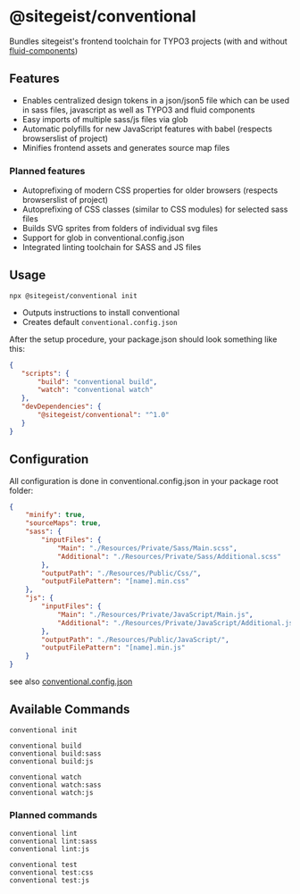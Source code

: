 # @sitegeist/conventional

Bundles sitegeist's frontend toolchain for TYPO3 projects (with and without [fluid-components](https://github.com/sitegeist/fluid-components))

## Features

* Enables centralized design tokens in a json/json5 file which can be used in sass files,
 javascript as well as TYPO3 and fluid components
* Easy imports of multiple sass/js files via glob
* Automatic polyfills for new JavaScript features with babel (respects browserslist of project)
* Minifies frontend assets and generates source map files

### Planned features

* Autoprefixing of modern CSS properties for older browsers (respects browserslist of project)
* Autoprefixing of CSS classes (similar to CSS modules) for selected sass files
* Builds SVG sprites from folders of individual svg files
* Support for glob in conventional.config.json
* Integrated linting toolchain for SASS and JS files

## Usage

```
npx @sitegeist/conventional init
```

* Outputs instructions to install conventional
* Creates default `conventional.config.json`

After the setup procedure, your package.json should look something like this:

```json
{
   "scripts": {
       "build": "conventional build",
       "watch": "conventional watch"
   },
   "devDependencies": {
       "@sitegeist/conventional": "^1.0"
   }
}
```

## Configuration

All configuration is done in conventional.config.json in your package root folder:

```json
{
    "minify": true,
    "sourceMaps": true,
    "sass": {
        "inputFiles": {
            "Main": "./Resources/Private/Sass/Main.scss",
            "Additional": "./Resources/Private/Sass/Additional.scss"
        },
        "outputPath": "./Resources/Public/Css/",
        "outputFilePattern": "[name].min.css"
    },
    "js": {
        "inputFiles": {
            "Main": "./Resources/Private/JavaScript/Main.js",
            "Additional": "./Resources/Private/JavaScript/Additional.js"
        },
        "outputPath": "./Resources/Public/JavaScript/",
        "outputFilePattern": "[name].min.js"
    }
}
```

see also [conventional.config.json](./lib/templates/conventional.config.json)

## Available Commands

```
conventional init

conventional build
conventional build:sass
conventional build:js

conventional watch
conventional watch:sass
conventional watch:js
```

### Planned commands

```
conventional lint
conventional lint:sass
conventional lint:js

conventional test
conventional test:css
conventional test:js
```
